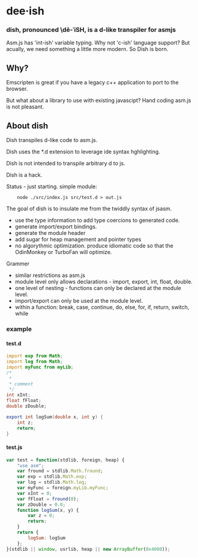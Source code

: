 
# dee·ish


### dish, pronounced \dē-ˈiSH\,  is a d-like transpiler for asmjs
Asm.js has 'int-ish' variable typing. 
Why not 'c-ish' language support? 
But acually, we need something a little more modern. So Dish is born.

## Why?
Emscripten is great if you have a legacy c++ application to port to the browser.

But what about a library to use with existing javascipt? Hand coding asm.js is not pleasant.

## About dish
Dish transpiles d-like code to asm.js.

Dish uses the *.d extension to leverage ide syntax hghlighting. 

Dish is not intended to transpile arbitrary d to js.

Dish is a hack.

Status - just starting. simple module:

		node ./src/index.js src/test.d > out.js


The goal of dish is to insulate me from the twiddly syntax of jsasm. 

* use the type information to add type coercions to generated code.
* generate import/export bindings.
* generate the module header
* add sugar for heap management and pointer types
* no algorythmic optimization. produce idiomatic code so that the OdinMonkey or TurboFan will optimize.

Grammer

* similar restrictions as asm.js
* module level only allows declarations - import, export, int, float, double. 
* one level of nesting - functions can only be declared at the module level.
* import/export can only be used at the module level.
* within a function: break, case, continue, do, else, for, if, return, switch, while



### example

#### test.d

```d
import exp from Math;
import log from Math;
import myFunc from myLib;
/*
 *
 * comment
 */
int xInt;
float fFloat;
double zDouble;

export int logSum(double x, int y) {
    int z;
    return;
}

```

#### test.js
```javascript
var test = function(stdlib, foreign, heap) {
    "use asm";
    var fround = stdlib.Math.fround;
    var exp = stdlib.Math.exp;
    var log = stdlib.Math.log;
    var myFunc = foreign.myLib.myFunc;
    var xInt = 0;
    var fFloat = fround(0);
    var zDouble = 0.0;
    function logSum(x, y) {
        var z = 0;
        return;
    }
    return {
        logSum: logSum
    };
}(stdlib || window, usrlib, heap || new ArrayBuffer(0x4000));
```


